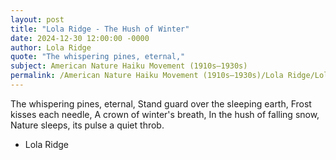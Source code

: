 ```yaml
---
layout: post
title: "Lola Ridge - The Hush of Winter"
date: 2024-12-30 12:00:00 -0000
author: Lola Ridge
quote: "The whispering pines, eternal,"
subject: American Nature Haiku Movement (1910s–1930s)
permalink: /American Nature Haiku Movement (1910s–1930s)/Lola Ridge/Lola Ridge - The Hush of Winter
---
```


The whispering pines, eternal,
Stand guard over the sleeping earth,
Frost kisses each needle,
A crown of winter's breath,
In the hush of falling snow,
Nature sleeps, its pulse a quiet throb.

- Lola Ridge
